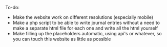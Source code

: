 To-do:
- Make the website work on different resolutions (especially mobile)
- Make a php script to be able to write journal entries without a need to make a separate html file for each one and write all the html yourself
- Make filling up the placeholders automatic, using api's or whatever, so you can touch this website as little as possible